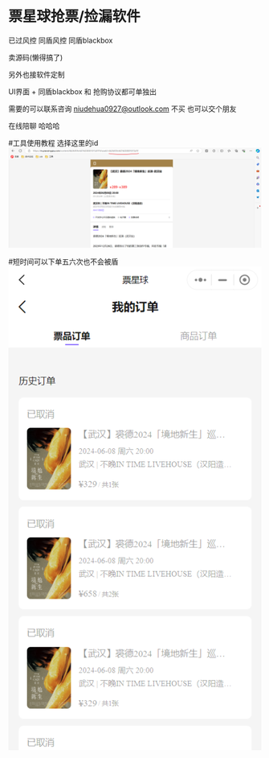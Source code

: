 # 票星球抢票/捡漏软件

已过风控
同盾风控  同盾blackbox

卖源码(懒得搞了)

另外也接软件定制

UI界面 + 同盾blackbox 和 抢购协议都可单独出


需要的可以联系咨询   niudehua0927@outlook.com 
不买 也可以交个朋友 

在线陪聊  哈哈哈

#工具使用教程
选择这里的id
![img.png](images/img.png)

#短时间可以下单五六次也不会被盾
![img.png](images/img1.png)